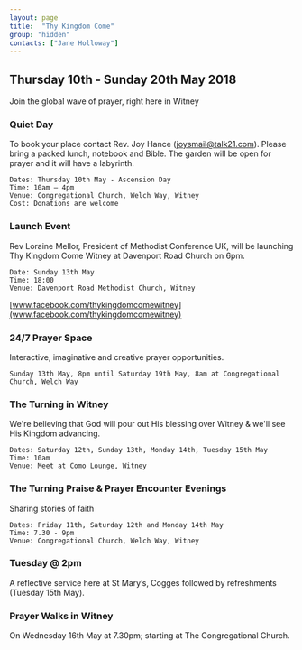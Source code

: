 ```yaml
---
layout: page
title:  "Thy Kingdom Come"
group: "hidden"
contacts: ["Jane Holloway"]
---
```


## Thursday 10th - Sunday 20th May 2018
Join the global wave of prayer, right here in Witney

### Quiet Day
To book your place contact Rev. Joy Hance (joysmail@talk21.com). Please bring a packed lunch, notebook and Bible. The garden will be open for prayer and it will have a labyrinth.
 
    Dates: Thursday 10th May - Ascension Day
    Time: 10am – 4pm
    Venue: Congregational Church, Welch Way, Witney
    Cost: Donations are welcome
    
### Launch Event
Rev Loraine Mellor, President of Methodist Conference UK, will be launching Thy Kingdom Come Witney at Davenport Road Church on  6pm.
 
    Date: Sunday 13th May
    Time: 18:00
    Venue: Davenport Road Methodist Church, Witney

[www.facebook.com/thykingdomcomewitney](www.facebook.com/thykingdomcomewitney)

### 24/7 Prayer Space
Interactive, imaginative and creative prayer opportunities.
 
    Sunday 13th May, 8pm until Saturday 19th May, 8am at Congregational Church, Welch Way

### The Turning in Witney
We're believing that God will pour out His blessing over Witney & we'll see His Kingdom advancing.

    Dates: Saturday 12th, Sunday 13th, Monday 14th, Tuesday 15th May
    Time: 10am
    Venue: Meet at Como Lounge, Witney
    
### The Turning Praise & Prayer Encounter Evenings
Sharing stories of faith

    Dates: Friday 11th, Saturday 12th and Monday 14th May
    Time: 7.30 - 9pm
    Venue: Congregational Church, Welch Way, Witney

### Tuesday @ 2pm 
A reflective service here at St Mary’s, Cogges followed by refreshments (Tuesday 15th May).

### Prayer Walks in Witney
On Wednesday 16th May at 7.30pm; starting at The Congregational Church.
